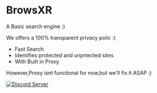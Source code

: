 # BrowsXR

 A Basic search engine :)

We offers a 100% transparent privacy polic :)

- Fast Search
- Identifies protected and unprtected sites
- With Built in Proxy

However,Proxy isnt functional for now,but we'll fix it ASAP :)


 <a href="https://discord.gg/P9gGZaXWGR">
    <img src="https://discordapp.com/api/guilds/913750761924591666/widget.png?style=shield" alt="Discord Server">
  </a>
